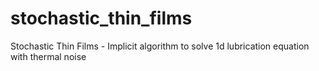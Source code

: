 # stochastic_thin_films
Stochastic Thin Films - Implicit algorithm to solve 1d lubrication equation with thermal noise  
